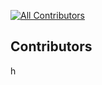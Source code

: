 [![All Contributors](https://img.shields.io/github/all-contributors/tnscdr/test?color=ee8449&style=flat-square)](#contributors)


## Contributors

<!-- ALL-CONTRIBUTORS-LIST:START - Do not remove or modify this section -->
<!-- prettier-ignore-start -->
<!-- markdownlint-disable -->

<!-- markdownlint-restore -->
<!-- prettier-ignore-end -->

<!-- ALL-CONTRIBUTORS-LIST:END -->

h
